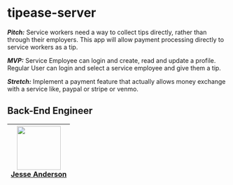 # tipease-server

***Pitch:*** Service workers need a way to collect tips directly, rather than through their employers. This app will allow payment processing directly to service workers as a tip.

***MVP:*** Service Employee can login and create, read and update a profile. Regular User can login and select a service employee and give them a tip.

***Stretch:*** Implement a payment feature that actually allows money exchange with a service like, paypal or stripe or venmo.

## Back-End Engineer

| [<img src="https://avatars3.githubusercontent.com/u/24962759?s=460&v=4" align="center" width=100><br><b>Jesse Anderson</b> ](https://github.com/Jesse9009) |
|---|
